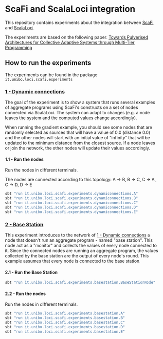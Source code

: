  # ScaFi and ScalaLoci integration

This repository contains experiments about the integration between [ScaFi](https://scafi.github.io/) and [ScalaLoci](https://scala-loci.github.io/#getting-started).

The experiments are based on the following paper: [Towards Pulverised Architectures for Collective Adaptive Systems through Multi-Tier Programming](https://ieeexplore.ieee.org/document/9599177)

## How to run the experiments

The experiments can  be found in the package `it.unibo.loci.scafi.experiments`

### [1 - Dynamic connections](https://github.com/vitlinda/scafi-loci-experiments/tree/main/src/main/scala/it/unibo/loci/scafi/experiments/dynamiconnections)
The goal of the experiment is to show a system that runs several examples of aggregate programs using ScaFi's constructs
on a set of nodes connected via ScalaLoci.
The system can adapt to changes (e.g. a node leaves the system and the computed values change accordingly).

When running the gradient example, you should see some nodes that are randomly selected as sources that will have a value of 0.0 (distance 0.0) and the other nodes will start with an initial value of "infinity" that will be updated to the minimum distance from the closest source.
If a node leaves or join the network, the other nodes will update their values accordingly.

#### 1.1 - Run the nodes
Run the nodes in different terminals.

The nodes are connected according to this topology:
A -> B, B -> C, C -> A, C -> D, D -> E

```bash
sbt "run it.unibo.loci.scafi.experiments.dynamiconnections.A"
sbt "run it.unibo.loci.scafi.experiments.dynamiconnections.B"
sbt "run it.unibo.loci.scafi.experiments.dynamiconnections.C"
sbt "run it.unibo.loci.scafi.experiments.dynamiconnections.D"
sbt "run it.unibo.loci.scafi.experiments.dynamiconnections.E"
``` 

### [2 - Base Station](https://github.com/vitlinda/scafi-loci-experiments/tree/main/src/main/scala/it/unibo/loci/scafi/experiments/basestation)
This experiment introduces to the network of [1 - Dynamic connections](#1---dynamic-connections) a node that doesn't run an aggregate program - named "base station". This node act as a "monitor" and collects the values of every node connected to it.
Since the connected nodes are running an aggregate program, the values collected by the base station are the output of every node's round.
This example assumes that every node is connected to the base station.

#### 2.1 - Run the Base Station
```bash
sbt "run it.unibo.loci.scafi.experiments.basestation.BaseStationNode"
```
#### 2.2 - Run the nodes
Run the nodes in different terminals.

```bash
sbt "run it.unibo.loci.scafi.experiments.basestation.A"
sbt "run it.unibo.loci.scafi.experiments.basestation.B"
sbt "run it.unibo.loci.scafi.experiments.basestation.C"
sbt "run it.unibo.loci.scafi.experiments.basestation.D"
sbt "run it.unibo.loci.scafi.experiments.basestation.E"
``` 